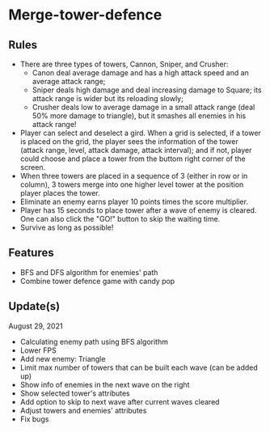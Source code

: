 # Merge-tower-defence
## Rules
- There are three types of towers, Cannon, Sniper, and Crusher: 
  - Canon deal average damage and has a high attack speed and an average attack range; 
  - Sniper deals high damage and deal increasing damage to Square; its attack range is wider but its reloading slowly; 
  - Crusher deals low to average damage in a small attack range (deal 50% more damage to triangle), but it smashes all enemies in his attack range!
- Player can select and deselect a gird. When a grid is selected, if a tower is placed on the grid, the player sees the information of the tower (attack range, level, attack damage, attack interval); and if not, player could choose and place a tower from the buttom right corner of the screen.
- When three towers are placed in a sequence of 3 (either in row or in column), 3 towers merge into one higher level tower at the position player places the tower.
- Eliminate an enemy earns player 10 points times the score multiplier.
- Player has 15 seconds to place tower after a wave of enemy is cleared. One can also click the "GO!" button to skip the waiting time.
- Survive as long as possible!

## Features
- BFS and DFS algorithm for enemies' path
- Combine tower defence game with candy pop

## Update(s)
August 29, 2021
- Calculating enemy path using BFS algorithm
- Lower FPS
- Add new enemy: Triangle
- Limit max number of towers that can be built each wave (can be added up)
- Show info of enemies in the next wave on the right
- Show selected tower's attributes
- Add option to skip to next wave after current waves cleared
- Adjust towers and enemies' attributes
- Fix bugs
